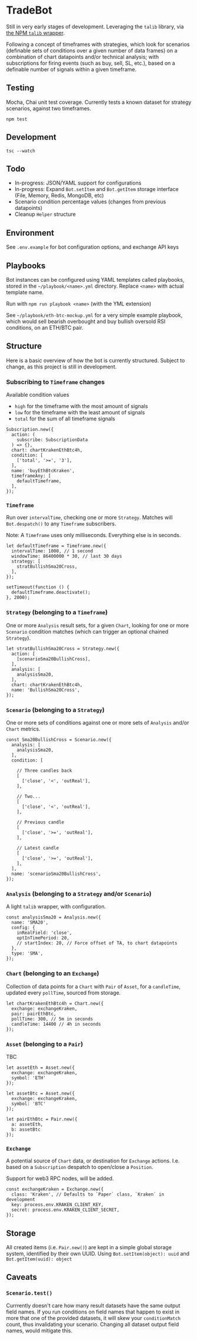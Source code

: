 # TradeBot
Still in very early stages of development. Leveraging the `talib` library, via [the NPM `talib` wrapper](https://www.npmjs.com/package/talib).

Following a concept of timeframes with strategies, which look for scenarios (definable sets of conditions over a given number of data frames) on a combination of chart datapoints and/or technical analysis; with subscriptions for firing events (such as buy, sell, SL, etc.), based on a definable number of signals within a given timeframe.

## Testing
Mocha, Chai unit test coverage. Currently tests a known dataset for strategy scenarios, against two timeframes.
```
npm test
```

## Development
```
tsc --watch
```

## Todo
- In-progress: JSON/YAML support for configurations
- In-progress: Expand `Bot.setItem` and `Bot.getItem` storage interface (File, Memory, Redis, MongoDB, etc)
- Scenario condition percentage values (changes from previous datapoints)
- Cleanup `Helper` structure

## Environment
See `.env.example` for bot configuration options, and exchange API keys
 
## Playbooks
Bot instances can be configured using YAML templates called playbooks, stored in the `~/playbook/<name>.yml` directory. Replace `<name>` with actual template name.

Run with `npm run playbook <name>` (with the YML extension)

See `~/playbook/eth-btc-mockup.yml` for a very simple example playbook, which would sell bearish overbought and buy bullish oversold RSI conditions, on an ETH/BTC pair.

## Structure
Here is a basic overview of how the bot is currently structured. Subject to change, as this project is still in development.

### Subscribing to `Timeframe` changes
Available condition values
- `high` for the timeframe with the most amount of signals
- `low` for the timeframe with the least amount of signals
- `total` for the sum of all timeframe signals

```
Subscription.new({
  action: (
    subscribe: SubscriptionData
  ) => {},
  chart: chartKrakenEthBtc4h,
  condition: [
    ['total', '>=', '3'],
  ],
  name: 'buyEthBtcKraken',
  timeframeAny: [
    defaultTimeframe,
  ],
});
```

### `Timeframe`
Run over `intervalTime`, checking one or more `Strategy`. Matches will `Bot.despatch()` to any `Timeframe` subscribers.

Note: A `Timeframe` uses only milliseconds. Everything else is in seconds.

```
let defaultTimeframe = Timeframe.new({
  intervalTime: 1000, // 1 second
  windowTime: 86400000 * 30, // last 30 days
  strategy: [
    stratBullishSma20Cross,
  ],
});

setTimeout(function () {
  defaultTimeframe.deactivate();
}, 2000);
```

### `Strategy` (belonging to a `Timeframe`)
One or more `Analysis` result sets, for a given `Chart`, looking for one or more `Scenario` condition matches (which can trigger an optional chained `Strategy`).

```
let stratBullishSma20Cross = Strategy.new({
  action: [
    [scenarioSma20BullishCross],
  ],
  analysis: [
    analysisSma20,
  ],
  chart: chartKrakenEthBtc4h,
  name: 'BullishSma20Cross',
});
```

### `Scenario` (belonging to a `Strategy`)
One or more sets of conditions against one or more sets of `Analysis` and/or `Chart` metrics.

```
const Sma20BullishCross = Scenario.new({
  analysis: [
    analysisSma20,
  ],
  condition: [

    // Three candles back
    [
      ['close', '<', 'outReal'],
    ],

    // Two...
    [
      ['close', '<', 'outReal'],
    ],

    // Previous candle
    [
      ['close', '>=', 'outReal'],
    ],

    // Latest candle
    [
      ['close', '>=', 'outReal'],
    ],
  ],
  name: 'scenarioSma20BullishCross',
});
```

### `Analysis` (belonging to a `Strategy` and/or `Scenario`)
A light `talib` wrapper, with configuration.

```
const analysisSma20 = Analysis.new({
  name: 'SMA20',
  config: {
    inRealField: 'close',
    optInTimePeriod: 20,
    // startIndex: 20, // Force offset of TA, to chart datapoints
  },
  type: 'SMA',
});
```

### `Chart` (belonging to an `Exchange`)
Collection of data points for a `Chart` with `Pair` of `Asset`, for a `candleTime`, updated every `pollTime`, sourced from storage.

```
let chartKrakenEthBtc4h = Chart.new({
  exchange: exchangeKraken,
  pair: pairEthBtc,
  pollTime: 300, // 5m in seconds
  candleTime: 14400 // 4h in seconds
});
```

### `Asset` (belonging to a `Pair`)
TBC

```
let assetEth = Asset.new({
  exchange: exchangeKraken,
  symbol: 'ETH'
});

let assetBtc = Asset.new({
  exchange: exchangeKraken,
  symbol: 'BTC'
});

let pairEthBtc = Pair.new({
  a: assetEth,
  b: assetBtc
});
```

### `Exchange`
A potential source of `Chart` data, or destination for `Exchange` actions. I.e. based on a `Subscription` despatch to open/close a `Position`.

Support for web3 RPC nodes, will be added.

```
const exchangeKraken = Exchange.new({
  class: 'Kraken', // Defaults to `Paper` class, `Kraken` in development
  key: process.env.KRAKEN_CLIENT_KEY,
  secret: process.env.KRAKEN_CLIENT_SECRET,
});
```

## Storage
All created items (i.e. `Pair.new()`) are kept in a simple global storage system, identified by their own UUID. Using `Bot.setItem(object): uuid` and `Bot.getItem(uuid): object`

## Caveats

### `Scenario.test()`
Currrently doesn't care how many result datasets have the same output field names. If you run conditions on field names that happen to exist in more that one of the provided datasets, it will skew your `conditionMatch` count, thus invalidating your scenario. Changing all dataset output field names, would mitigate this.